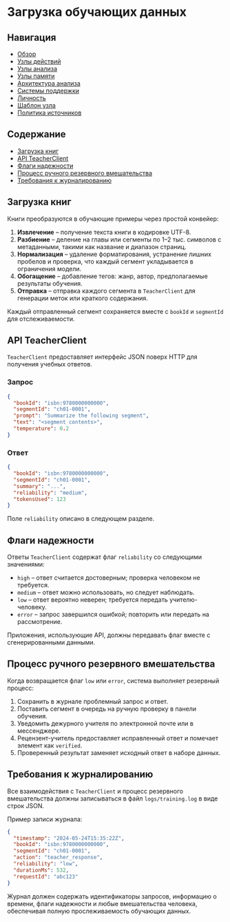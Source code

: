 # Загрузка обучающих данных

## Навигация
- [Обзор](README.md)
- [Узлы действий](action-nodes.md)
- [Узлы анализа](analysis-nodes.md)
- [Узлы памяти](memory-nodes.md)
- [Архитектура анализа](analysis-architecture.md)
- [Системы поддержки](support-systems.md)
- [Личность](personality.md)
- [Шаблон узла](node-template.md)
- [Политика источников](source-policy.md)

## Содержание
- [Загрузка книг](#загрузка-книг)
- [API TeacherClient](#api-teacherclient)
- [Флаги надежности](#флаги-надежности)
- [Процесс ручного резервного вмешательства](#процесс-ручного-резервного-вмешательства)
- [Требования к журналированию](#требования-к-журналированию)

## Загрузка книг
Книги преобразуются в обучающие примеры через простой конвейер:

1. **Извлечение** – получение текста книги в кодировке UTF-8.
2. **Разбиение** – деление на главы или сегменты по 1–2 тыс. символов с метаданными, такими как название и диапазон страниц.
3. **Нормализация** – удаление форматирования, устранение лишних пробелов и проверка, что каждый сегмент укладывается в ограничения модели.
4. **Обогащение** – добавление тегов: жанр, автор, предполагаемые результаты обучения.
5. **Отправка** – отправка каждого сегмента в `TeacherClient` для генерации меток или краткого содержания.

Каждый отправленный сегмент сохраняется вместе с `bookId` и `segmentId` для отслеживаемости.

## API TeacherClient
`TeacherClient` предоставляет интерфейс JSON поверх HTTP для получения учебных ответов.

### Запрос
```json
{
  "bookId": "isbn:9780000000000",
  "segmentId": "ch01-0001",
  "prompt": "Summarize the following segment",
  "text": "<segment contents>",
  "temperature": 0.2
}
```

### Ответ
```json
{
  "bookId": "isbn:9780000000000",
  "segmentId": "ch01-0001",
  "summary": "...",
  "reliability": "medium",
  "tokensUsed": 123
}
```

Поле `reliability` описано в следующем разделе.

## Флаги надежности
Ответы `TeacherClient` содержат флаг `reliability` со следующими значениями:

- `high` – ответ считается достоверным; проверка человеком не требуется.
- `medium` – ответ можно использовать, но следует наблюдать.
- `low` – ответ вероятно неверен; требуется передать учителю-человеку.
- `error` – запрос завершился ошибкой; повторить или передать на рассмотрение.

Приложения, использующие API, должны передавать флаг вместе с сгенерированными данными.

## Процесс ручного резервного вмешательства
Когда возвращается флаг `low` или `error`, система выполняет резервный процесс:

1. Сохранить в журнале проблемный запрос и ответ.
2. Поставить сегмент в очередь на ручную проверку в панели обучения.
3. Уведомить дежурного учителя по электронной почте или в мессенджере.
4. Рецензент-учитель предоставляет исправленный ответ и помечает элемент как `verified`.
5. Проверенный результат заменяет исходный ответ в наборе данных.

## Требования к журналированию
Все взаимодействия с `TeacherClient` и процесс резервного вмешательства должны записываться в файл `logs/training.log` в виде строк JSON.

Пример записи журнала:
```json
{
  "timestamp": "2024-05-24T15:35:22Z",
  "bookId": "isbn:9780000000000",
  "segmentId": "ch01-0001",
  "action": "teacher_response",
  "reliability": "low",
  "durationMs": 532,
  "requestId": "abc123"
}
```

Журнал должен содержать идентификаторы запросов, информацию о времени, флаги надежности и любые вмешательства человека, обеспечивая полную прослеживаемость обучающих данных.

